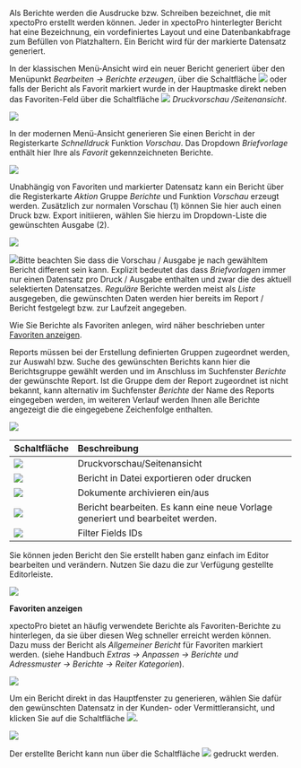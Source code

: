 Als Berichte werden die Ausdrucke bzw. Schreiben bezeichnet, die mit xpectoPro erstellt werden können. Jeder in xpectoPro hinterlegter Bericht hat eine Bezeichnung, ein vordefiniertes Layout und eine Datenbankabfrage zum Befüllen von Platzhaltern. Ein Bericht wird für der markierte Datensatz generiert.

In der klassischen Menü-Ansicht wird ein neuer Bericht generiert über den Menüpunkt  *Bearbeiten → Berichte erzeugen*, über die Schaltfläche ![](http://xpecto.github.io/docs/img/img_1429027617646.png) oder falls der Bericht als Favorit markiert wurde in der Hauptmaske direkt neben das Favoriten-Feld über die Schaltfläche ![](http://xpecto.github.io/docs/img/img_1461680897090.png) *Druckvorschau /Seitenansicht*.

![](http://xpecto.github.io/docs/xpecto/Bearbeiten/Berichte_erzeugen/Menue_klassisch.png)

In der modernen Menü-Ansicht generieren Sie einen Bericht in der Registerkarte *Schnelldruck* Funktion *Vorschau*. Das Dropdown *Briefvorlage* enthält hier Ihre als *Favorit* gekennzeichneten Berichte.

![](http://xpecto.github.io/docs/img/img_1461681103966.png)

Unabhängig von Favoriten und markierter Datensatz kann ein Bericht  über die Registerkarte *Aktion* Gruppe *Berichte* und Funktion *Vorschau* erzeugt werden. Zusätzlich zur normalen Vorschau (1) können Sie hier auch einen Druck bzw. Export initiieren, wählen Sie hierzu im Dropdown-Liste die gewünschten Ausgabe (2). 

 ![](http://xpecto.github.io/docs/xpecto/Bearbeiten/Berichte_erzeugen/Bericht_Vorschau.png)

![](http://xpecto.github.io/docs/xpecto/Grafiken/gr_gluehbirne.jpg)Bitte beachten Sie dass die Vorschau /  Ausgabe je nach gewähltem Bericht different sein kann. Explizit bedeutet das dass *Briefvorlagen* immer nur einen Datensatz pro Druck / Ausgabe enthalten und zwar die des aktuell selektierten Datensatzes. *Reguläre* Berichte werden meist als *Liste* ausgegeben, die gewünschten Daten werden hier bereits im Report / Bericht festgelegt bzw. zur Laufzeit angegeben.

Wie Sie Berichte als Favoriten anlegen, wird näher beschrieben unter [Favoriten anzeigen](#id3).

Reports müssen bei der Erstellung definierten Gruppen zugeordnet werden, zur Auswahl bzw. Suche des gewünschten Berichts kann hier die Berichtsgruppe gewählt werden und im Anschluss im Suchfenster  *Berichte* der gewünschte Report. Ist die Gruppe dem der Report zugeordnet ist nicht bekannt, kann alternativ im Suchfenster *Berichte* der Name des Reports eingegeben werden, im weiteren Verlauf werden Ihnen alle Berichte angezeigt die die eingegebene Zeichenfolge enthalten.


![](http://xpecto.github.io/docs/xpecto/Bearbeiten/Berichte_erzeugen/Berichtsgruppe_Berichte.png)


|  Schaltfläche            |    Beschreibung     |  
| ------------- |:-------------| 
|![](http://xpecto.github.io/docs/img/img_1439381184713.png)| Druckvorschau/Seitenansicht|
|![](http://xpecto.github.io/docs/img/img_1439391939484.png)| Bericht in Datei exportieren oder drucken|
|![](http://xpecto.github.io/docs/img/img_1439381119609.png) |Dokumente archivieren ein/aus|
|![](http://xpecto.github.io/docs/img/img_1439381347699.png)  |Bericht bearbeiten. Es kann eine neue Vorlage generiert und bearbeitet werden.|
|![](http://xpecto.github.io/docs/img/img_1439381384906.png)| Filter Fields IDs|

Sie können jeden Bericht den Sie erstellt haben ganz einfach im Editor bearbeiten und verändern. Nutzen Sie dazu die zur Verfügung gestellte Editorleiste.

![](http://xpecto.github.io/docs/img/img_1439389795642.png)

<a id="id3">**Favoriten anzeigen**</a>

xpectoPro bietet an häufig verwendete Berichte als Favoriten-Berichte zu hinterlegen, da sie über diesen Weg schneller erreicht werden können. Dazu muss der Bericht als *Allgemeiner Bericht*  für Favoriten markiert werden. (siehe Handbuch *Extras → Anpassen → Berichte und Adressmuster → Berichte → Reiter Kategorien*).

![](http://xpecto.github.io/docs/img/img_1439387898787.png)

Um ein Bericht direkt in das Hauptfenster zu generieren, wählen Sie dafür den gewünschten Datensatz in der Kunden- oder Vermittleransicht, und klicken Sie auf die Schaltfläche ![](http://xpecto.github.io/docs/img/img_1461681281157.png).

![](http://xpecto.github.io/docs/img/img_1461680747695.png)

Der erstellte Bericht kann nun über die Schaltfläche  ![](http://xpecto.github.io/docs/img/img_1439391939484.png) gedruckt werden.
